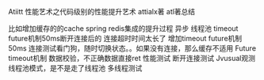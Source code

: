 Atiitt 性能艺术之代码级别的性能提升艺术 attialx著 atl著总结

比如增加缓存的的cache spring redis集成的提升过程
异步
线程池
timeout future机制50ms断开连接后的 连接超时时间太长了 增加timeout future机制50ms
连接测试看门狗，随时切换状态。。如果没有连接，那么缓存不适用
Future timeout机制
数据校验，不正确数据直接ret
性能测试
断开连接测试
Jvusual观测线程池模式，是不是走了线程池
多线程测试
